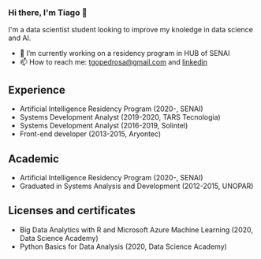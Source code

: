 ### Hi there, I'm Tiago 👋
I'm a data scientist student looking to improve my knoledge in data science and AI.

- 🔭 I’m currently working on a residency program in HUB of SENAI
- 📫 How to reach me: tgopedrosa@gmail.com and [linkedin](https://www.linkedin.com/in/tiago-pedrosa-b24606b2/)


## Experience
- Artificial Intelligence Residency Program (2020-, SENAI)
- Systems Development Analyst (2019-2020, TARS Tecnologia)
- Systems Development Analyst (2016-2019, Solintel)
- Front-end developer (2013-2015, Aryontec)

## Academic 
- Artificial Intelligence Residency Program (2020-, SENAI)
- Graduated in Systems Analysis and Development (2012-2015, UNOPAR)

## Licenses and certificates
- Big Data Analytics with R and Microsoft Azure Machine Learning (2020, Data Science Academy)
- Python Basics for Data Analysis (2020, Data Science Academy)
